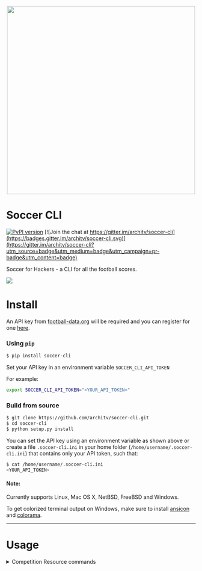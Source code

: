 <p align="center">
  <img src="http://i.imgur.com/F9zuexe.jpg" width="500px" />
</p>

Soccer CLI
=====

[![PyPI version](https://badge.fury.io/py/soccer-cli.svg)](http://badge.fury.io/py/soccer-cli) [![Join the chat at https://gitter.im/architv/soccer-cli](https://badges.gitter.im/architv/soccer-cli.svg)](https://gitter.im/architv/soccer-cli?utm_source=badge&utm_medium=badge&utm_campaign=pr-badge&utm_content=badge)

Soccer for Hackers - a CLI for all the football scores. 

![](http://i.imgur.com/9QbcUrj.gif)

Install
=====

An API key from [football-data.org](http://api.football-data.org/) will be required and you can register for one [here](http://api.football-data.org/client/register).

### Using `pip`

```bash
$ pip install soccer-cli
```

Set your API key in an environment variable `SOCCER_CLI_API_TOKEN`

For example:

```bash
export SOCCER_CLI_API_TOKEN="<YOUR_API_TOKEN>"
```

### Build from source

```bash
$ git clone https://github.com/architv/soccer-cli.git
$ cd soccer-cli
$ python setup.py install
```

You can set the API key using an environment variable as shown above or create a file `.soccer-cli.ini` in your home folder (`/home/username/.soccer-cli.ini`) that contains only your API token, such that:

```bash
$ cat /home/username/.soccer-cli.ini
<YOUR_API_TOKEN>
```

#### Note:
Currently supports Linux, Mac OS X, NetBSD, FreeBSD and Windows.

To get colorized terminal output on Windows, make sure to install [ansicon](https://github.com/adoxa/ansicon/releases/latest) and [colorama](https://pypi.org/project/colorama/).

<hr>

Usage
====

<details>
  <summary>Competition Resource commands </summary>
  
  #### get all competitions
  ```bash
  $ soccer competitions
  ```
  
  ##### filters: areas, and plans
  
  ###### areas
  
  ```bash
  $ soccer competitions --areas 2072 #  2072 is england's area id
  ```
  
  ###### plan(payment pLAN)
  
  usually if you are not subscribed to any premium plans, you'r requests will be automatically handled as TIER_ONE
  
  ```bash
  $soccer competitions --plan TIER_ONE # TIER_ONE has access to 14
  ``` 
  
  #### get specific competition/league info
  
  ```bash
  $ soccer competitions --id 2021 standings # 2021 is the competition id for English Premier League
  ```
  
  #### get teams in a certain competition(league)
  
  ```bash
  $ soccer competitions --id 2021 teams
  ```
  
  ##### filters: season and stage
  
  ###### season
  
  ```bash
  $ soccer competitions --id 2021 teams --season 2017 # season is the year that the league starts in
  ```
  
  ###### stage
  
  ```bash
  $ soccer competitions --id 2021 teams --stage <stage>
  ```
  
  #### get a specific competition's standings
  
  ```bash
  $ soccer competitions --id 2021 standings
  ```
  
  ##### filters: standingtype
  
  choice between three values : total(default) or standings for the honme plays or away plays
  
  ````bash
  $ soccer competitions --id 2021 standings --standingtype HOME
  ```
  the standing types are case insesitive when fed in through the shell
  
  #### get a specific competition's matches
  
  ```bash
  $ soccer competitions --id 2021 matches
  ```
  
  ##### filters : dates(from and to), stage, status, matchday, group, and season
  
  ###### dates 
  
  ```bash
  $ soccer competitions --id 2021 matches --from 2018-10-18 --to 2018-10-20
  ```
  
  ###### status
  
  Can use this to get the live matches within a certain competition
  ```bash
  $ soccer competitions --id 2021 matches --status LIVE
  ```
  
  _hope you get the idea and can comfortably use the other filters and a combination of any
  to specify your query_
  
  #### get scorers within a competition
  
  ```bash
  $ soccer competition --id 2021 scorers
  $ soccer competition --id 2021 scorers --limit 20 # to get info on the top 20 scorers of the English premier league
  ```
  
  <hr>
</details>

<details>
<summary> Team resource commands </summary>
  #### specific team info
  
  ```bash
  $ soccer teams --id <id> # MUFC is the team code for Manchester United
  ```
  
  #### subresource matches of teams
  
  used to get match records on which team of given id participated in
  
  ```bash
  $ soccer teams --id 66 matches  #  66 happend to be Manchester United's team id
  ```
  
  ##### filters : dates(from and to), status, venue, limit
  
  ```bash
  $ soccer teams --id 66 matches --from 2018-09-23 --to 2018-10-01
  $ soccer teams --id 66 matches --status CANCELLED
  $ soccer teams --id 66 matches --venue <venue>
  ```
  
  <hr>
</details>

<details>
<summary> Match Resource commands </summary>
  
  #### Get upcoming fixtures
  
  ```bash
  $ soccer matches --status SCHEDULED
  ```
  
  #### all mathes and specific match
  
  ```bash
  $ soccer matches
  $ soccer matches --id <match_id>
  ```
  
  ##### Match resource fjilters : competitions, dates, status
  
  ```bash
  soccer matches --competitions 2000 # world cup matches
  soccer matches --competitions 2021 --competitions 2000 #Request for matches from 2 competitions
  ```
  
  <hr>
</details>

<details>
<summary> Player Resource commands </summary>

  #### get specific player info

  ```bash
  $ soccer players --id  <id> # <id> is the id of player of interest
  ```
  
  #### get matches that player played in
  
  ```bash
  $ soccer players --id <player_id> 
  ```
  
  ##### filters : dates(from and to), status, competitions/leagues, limit
  
  ```bash
  $ soccer players --id 1 --competitions 2021 --status FINISHED 
  ```
  
  <hr>
</details>

<details>
<summary> Areas Resource commands </summary>
  
  #### get area info
  
  ```bash
  $ soccer areas # retrieves info for all areas in api
  $ soccer areas --id 2000 # retrieves info WC whose id is 2000
  ```
  
  <hr>
</details>


### Help
```bash
$ soccer --help
```

### List of supported leagues and their league codes

- Europe:
  - CL: Champions League
- England:
  - PL: Premier League
  - EL1: League One
- France:
  - FL: Ligue 1
  - FL2: Ligue 2
- Germany:
  - BL: Bundesliga
  - BL2: 2. Bundesliga
  - BL3: 3. Liga
- Italy:
  - SA: Serie A 
- Netherlands:
  - DED: Eredivisie
- Portugal:
  - PPL: Primeira Liga
- Spain:
  - LLIGA: La Liga
  - SD: Segunda Division
_And upto 131+ more competitions oferred by the API, supports all competitions offered by the api_ 

### Team and team codes

For a full list of supported team and team codes [see this](soccer/teams.json).

### Tests

To run testing suite from root of repo

```bash
$ python -m unittest discover tests
```

To run specific test file (in this case the tests in test_request_handler.py)

```bash
$ python -m unittest tests.test_request_handler
```


Todo
====
- [ ] replace demo sections
- [ ] add how to get ids section
- [ ] integrate the writer with updated code
- [ ] add a developer interface : to use dot notation and direct method clls as opposed to cli
- [ ] Badly need to add tests
- [ ] id listing
- [ ] predictive analytical statistics
- [ ] Enable cache
- [ ] Add more test cases
- [ ] Add fixtures for UEFA Champions League
- [x] Add league filter for live scores
- [ ] Color coding for Europa league and differentiation between straight CL and CL playoff spots, and the same for EL spots
- [ ] Add support for team line up
- [ ] A built in watch feature so you can run once with --live and just leave the program running.

Licence
====
Open sourced under [MIT License](LICENSE)

Contributions
====
this is one of the simplest projects out here on github and it does require lots of help
so feel free to branch out and send  pull request, or raise any issues that may better the project
in the Issues section. Thanks.

Support 
====
If you like my work, please support the project by donating
